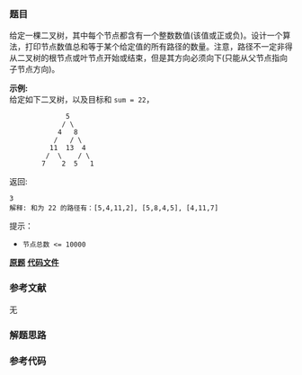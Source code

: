 ### 题目
给定一棵二叉树，其中每个节点都含有一个整数数值(该值或正或负)。设计一个算法，打印节点数值总和等于某个给定值的所有路径的数量。注意，路径不一定非得从二叉树的根节点或叶节点开始或结束，但是其方向必须向下(只能从父节点指向子节点方向)。

**示例:**  
给定如下二叉树，以及目标和 `sum = 22`，

    
    
                  5
                 / \
                4   8
               /   / \
              11  13  4
             /  \    / \
            7    2  5   1
    

返回:

    
    
    3
    解释: 和为 22 的路径有：[5,4,11,2], [5,8,4,5], [4,11,7]

提示：

  * `节点总数 <= 10000`

 **[原题](https://leetcode-cn.com/problems/paths-with-sum-lcci/)**    **[代码文件]()**


### 参考文献
无

### 解题思路




### 参考代码

```go


```




